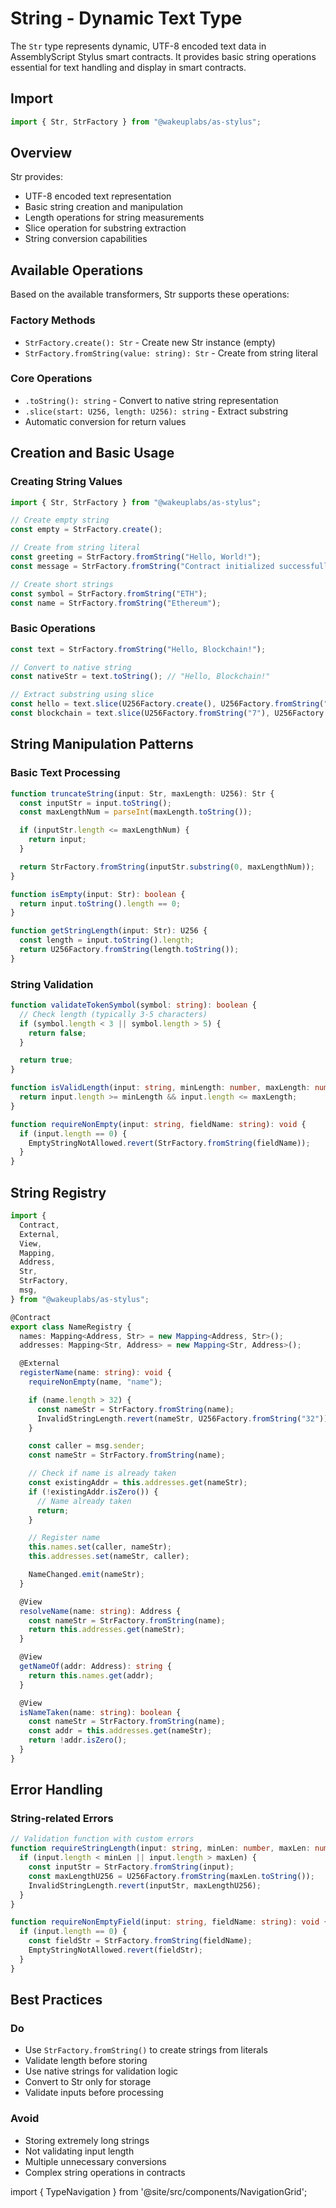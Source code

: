 # String - Dynamic Text Type

The `Str` type represents dynamic, UTF-8 encoded text data in AssemblyScript Stylus smart contracts. It provides basic string operations essential for text handling and display in smart contracts.

## Import

```typescript
import { Str, StrFactory } from "@wakeuplabs/as-stylus";
```

## Overview

Str provides:

- UTF-8 encoded text representation
- Basic string creation and manipulation
- Length operations for string measurements
- Slice operation for substring extraction
- String conversion capabilities

## Available Operations

Based on the available transformers, Str supports these operations:

### Factory Methods

- `StrFactory.create(): Str` - Create new Str instance (empty)
- `StrFactory.fromString(value: string): Str` - Create from string literal

### Core Operations

- `.toString(): string` - Convert to native string representation
- `.slice(start: U256, length: U256): string` - Extract substring
- Automatic conversion for return values

## Creation and Basic Usage

### Creating String Values

```typescript
import { Str, StrFactory } from "@wakeuplabs/as-stylus";

// Create empty string
const empty = StrFactory.create();

// Create from string literal
const greeting = StrFactory.fromString("Hello, World!");
const message = StrFactory.fromString("Contract initialized successfully");

// Create short strings
const symbol = StrFactory.fromString("ETH");
const name = StrFactory.fromString("Ethereum");
```

### Basic Operations

```typescript
const text = StrFactory.fromString("Hello, Blockchain!");

// Convert to native string
const nativeStr = text.toString(); // "Hello, Blockchain!"

// Extract substring using slice
const hello = text.slice(U256Factory.create(), U256Factory.fromString("5")); // "Hello"
const blockchain = text.slice(U256Factory.fromString("7"), U256Factory.fromString("10")); // "Blockchain"
```

## String Manipulation Patterns

### Basic Text Processing

```typescript
function truncateString(input: Str, maxLength: U256): Str {
  const inputStr = input.toString();
  const maxLengthNum = parseInt(maxLength.toString());

  if (inputStr.length <= maxLengthNum) {
    return input;
  }

  return StrFactory.fromString(inputStr.substring(0, maxLengthNum));
}

function isEmpty(input: Str): boolean {
  return input.toString().length == 0;
}

function getStringLength(input: Str): U256 {
  const length = input.toString().length;
  return U256Factory.fromString(length.toString());
}
```

### String Validation

```typescript
function validateTokenSymbol(symbol: string): boolean {
  // Check length (typically 3-5 characters)
  if (symbol.length < 3 || symbol.length > 5) {
    return false;
  }

  return true;
}

function isValidLength(input: string, minLength: number, maxLength: number): boolean {
  return input.length >= minLength && input.length <= maxLength;
}

function requireNonEmpty(input: string, fieldName: string): void {
  if (input.length == 0) {
    EmptyStringNotAllowed.revert(StrFactory.fromString(fieldName));
  }
}
```

## String Registry

```typescript
import {
  Contract,
  External,
  View,
  Mapping,
  Address,
  Str,
  StrFactory,
  msg,
} from "@wakeuplabs/as-stylus";

@Contract
export class NameRegistry {
  names: Mapping<Address, Str> = new Mapping<Address, Str>();
  addresses: Mapping<Str, Address> = new Mapping<Str, Address>();

  @External
  registerName(name: string): void {
    requireNonEmpty(name, "name");

    if (name.length > 32) {
      const nameStr = StrFactory.fromString(name);
      InvalidStringLength.revert(nameStr, U256Factory.fromString("32"));
    }

    const caller = msg.sender;
    const nameStr = StrFactory.fromString(name);

    // Check if name is already taken
    const existingAddr = this.addresses.get(nameStr);
    if (!existingAddr.isZero()) {
      // Name already taken
      return;
    }

    // Register name
    this.names.set(caller, nameStr);
    this.addresses.set(nameStr, caller);

    NameChanged.emit(nameStr);
  }

  @View
  resolveName(name: string): Address {
    const nameStr = StrFactory.fromString(name);
    return this.addresses.get(nameStr);
  }

  @View
  getNameOf(addr: Address): string {
    return this.names.get(addr);
  }

  @View
  isNameTaken(name: string): boolean {
    const nameStr = StrFactory.fromString(name);
    const addr = this.addresses.get(nameStr);
    return !addr.isZero();
  }
}
```

## Error Handling

### String-related Errors

```typescript
// Validation function with custom errors
function requireStringLength(input: string, minLen: number, maxLen: number): void {
  if (input.length < minLen || input.length > maxLen) {
    const inputStr = StrFactory.fromString(input);
    const maxLengthU256 = U256Factory.fromString(maxLen.toString());
    InvalidStringLength.revert(inputStr, maxLengthU256);
  }
}

function requireNonEmptyField(input: string, fieldName: string): void {
  if (input.length == 0) {
    const fieldStr = StrFactory.fromString(fieldName);
    EmptyStringNotAllowed.revert(fieldStr);
  }
}
```

## Best Practices

### Do

- Use `StrFactory.fromString()` to create strings from literals
- Validate length before storing
- Use native strings for validation logic
- Convert to Str only for storage
- Validate inputs before processing

### Avoid

- Storing extremely long strings
- Not validating input length
- Multiple unnecessary conversions
- Complex string operations in contracts

import { TypeNavigation } from '@site/src/components/NavigationGrid';

<TypeNavigation />

